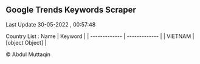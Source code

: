 

## Google Trends Keywords Scraper 
 
Last Update 30-05-2022 , 00:57:48

Country List :
 Name  | Keyword |
| ------------- | ------------- |
| VIETNAM | [object Object] |



© Abdul Muttaqin 
